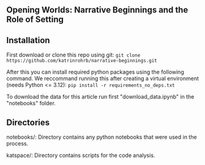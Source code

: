 ## Opening Worlds: Narrative Beginnings and the Role of Setting

## Installation

First download or clone this repo using git: 
```git clone https://github.com/katrinrohrb/narrative-beginnings.git```

After this you can install required python packages using the following command. We reccommand running this after creating a virtual environment (needs Python <= 3.12): 
```pip install -r requirements_no_deps.txt```

To download the data for this article run first "download_data.ipynb" in the "notebooks" folder. 
 
## Directories 

notebooks/: Directory contains any python notebooks that were used in the process.

katspace/: Directory contains scripts for the code analysis.